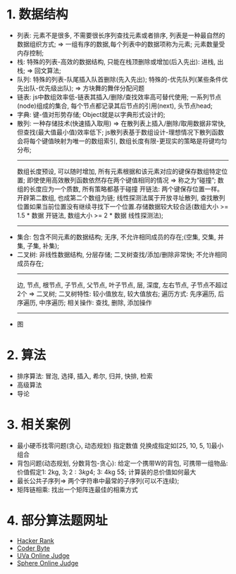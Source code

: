 


# 1. 数据结构
* 列表: 元素不是很多, 不需要很长序列查找元素或者排序, 列表是一种最自然的数据组织方式; => 一组有序的数据,每个列表中的数据项称为元素; 元素数量受内存控制;
* 栈: 特殊的列表-高效的数据结构, 只能在栈顶删除或增加(后入先出): 进栈, 出栈; => 回文算法;
* 队列: 特殊的列表-队尾插入队首删除(先入先出); 特殊的-优先队列(某些条件优先出队-优先级出队); => 方块舞的舞伴分配问题
* 链表: js中数组效率低-链表其插入/删除/查找效率高可替代使用; 一系列节点(node)组成的集合, 每个节点都记录其后节点的引用(next), 头节点head;
* 字典: 键-值对形势存储; Object就是以字典形式设计的;
* 散列: 一种存储技术(快速插入取用) => 在散列表上插入/删除/取用数据非常快, 但查找(最大值最小值)效率低下; js散列表基于数组设计-理想情况下散列函数会将每个键值映射为唯一的数组索引, 数组长度有限-更现实的策略是将键均匀分布;
  *********
    数组长度预设, 可以随时增加, 所有元素根据和该元素对应的键保存数组特定位置;
    即使使用高效散列函数依然存在两个键值相同的情况 => 称之为“碰撞”;
    数组的长度应为一个质数, 所有策略都基于碰撞
    开链法: 两个键保存位置一样。开辟第二数组, 也成第二个数组为链;
    线性探测法属于开放寻址散列, 查找散列位置如果当前位置没有继续寻找下一个位置.存储数据较大较合适(数组大小 >= 1.5 * 数据 开链法, 数组大小 >= 2 * 数据 线性探测法);
  *********
* 集合: 包含不同元素的数据结构; 无序, 不允许相同成员的存在;(空集, 交集, 并集, 子集, 补集);
* 二叉树: 非线性数据结构, 分层存储; 二叉树查找/添加/删除非常快; 不允许相同成员存在;
  *********
    边, 节点, 根节点, 子节点, 父节点, 叶子节点, 层, 深度, 左右节点,
    子节点不超过2个 => 二叉树;
    二叉树特性: 较小值放左, 较大值放右;
    遍历方式: 先序遍历, 后序遍历, 中序遍历;
    相关操作: 查找, 删除, 添加操作
  *********
* 图

# 2. 算法
* 排序算法: 冒泡, 选择, 插入, 希尔, 归并, 快排, 检索
* 高级算法
* 导论

# 3. 相关案例
* 最小硬币找零问题(贪心, 动态规划) 指定数值 兑换成指定如[25, 10, 5, 1]最小组合
* 背包问题(动态规划, 分数背包-贪心): 给定一个携带W的背包, 可携带一组物品: 价值假定1: 2kg, 3$; 2: 3kg 4$; 3: 4kg 5$; 计算装的总价值如何最大
* 最长公共子序列=> 两个字符串中最常的子序列(可以不连续);
* 矩阵链相乘: 找出一个矩阵连最佳的相乘方式

# 4. 部分算法题网址
* [Hacker Rank](https://www.hackerrank.com/)
* [Coder Byte](http://coderbyte.com/)
* [UVa Online Judge](http://uva.onlinejudge.org/)
* [Sphere Online Judge](http://www.spoj.com)
